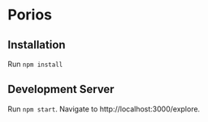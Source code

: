 # Porios

## Installation
Run `npm install`

## Development Server
Run `npm start`. Navigate to http://localhost:3000/explore.

